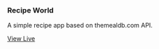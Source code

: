 ### Recipe World

A simple recipe app based on themealdb.com API.

[View Live](https://nikjos.in/recipe-app)
